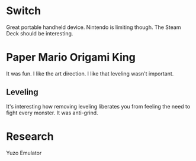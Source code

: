 # Switch
Great portable handheld device. Nintendo is limiting though. The Steam Deck should be interesting.

# Paper Mario Origami King
It was fun. I like the art direction.
I like that leveling wasn't important.

## Leveling
It's interesting how removing leveling liberates you from feeling the need to fight every monster. It was anti-grind.

# Research
Yuzo Emulator
